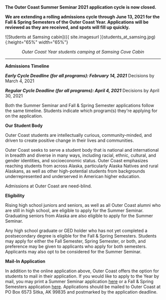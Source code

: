 **The Outer Coast Summer Seminar 2021 application cycle is now closed.**

**We are extending a rolling admissions cycle through June 13, 2021 for the Fall & Spring Semesters of the Outer Coast Year. Applications will be reviewed as they are received, and spots will fill up quickly.**

<!-- This inserts the photo of students at cabin -->
![Students at Samsing cabin]({{ site.imagesurl }}students_at_samsing.jpg){:height="65%" width="65%"}

<div align="center"><em>Outer Coast Year students camping at Samsing Cove Cabin</em></div>

***

**Admissions Timeline**

**_Early Cycle Deadline (for all programs): February 14, 2021_**
Decisions by March 4, 2021

**_Regular Cycle Deadline (for all programs): April 4, 2021_**
Decisions by April 30, 2021

Both the Summer Seminar and Fall & Spring Semester applications follow the same timeline. Students indicate which program(s) they're applying for on the application.

**Our Student Body**

Outer Coast students are intellectually curious, community-minded, and driven to create positive change in their lives and communities. 

Outer Coast seeks to serve a student body that is national and international in breadth and diverse in many ways, including racial, ethnic, cultural, and gender identities, and socioeconomic status. Outer Coast emphasizes reaching students from across Alaska, particularly Alaska Natives and rural Alaskans, as well as other high-potential students from backgrounds underrepresented and underserved in American higher education.

Admissions at Outer Coast are need-blind. 

**Eligibility**

Rising high school juniors and seniors, as well as all Outer Coast alumni who are still in high school, are eligible to apply for the Summer Seminar. Graduating seniors from Alaska are also eligible to apply for the Summer Seminar.

Any high school graduate or GED holder who has not yet completed a postsecondary degree is eligible for the Fall & Spring Semesters. Students may apply for either the Fall Semester, Spring Semester, or both, and preference may be given to applicants who apply for both semesters. Applicants may also opt to be considered for the Summer Seminar.

**Mail-In Application**

In addition to the online application above, Outer Coast offers the option for students to mail in their application. If you would like to apply to the Year by mail, you may print a Summer Seminar application [here](https://drive.google.com/file/d/1I96R_4cjjEVdFsBUQ68Y3GwuJsh0JXDM/view) or a Fall & Spring Semesters application [here](https://drive.google.com/file/d/17XBVrao4SEbOtfgurwFTTvkXW1ZBGF1o/view). Applications should be mailed to Outer Coast at PO Box 6573 Sitka, AK 99835 and postmarked by the application deadline.
